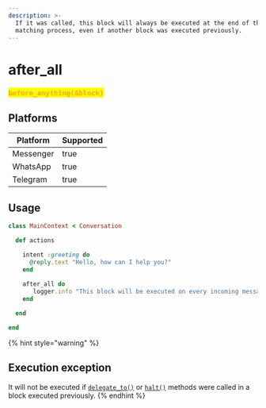 ```yaml
---
description: >-
  If it was called, this block will always be executed at the end of the
  matching process, even if another block was executed previously.
---
```


# after\_all

### <mark style="color:orange;">`before_anything(&block)`</mark>

## **Platforms**

<table><thead><tr><th>Platform</th><th data-type="checkbox">Supported</th></tr></thead><tbody><tr><td>Messenger</td><td>true</td></tr><tr><td>WhatsApp</td><td>true</td></tr><tr><td>Telegram</td><td>true</td></tr></tbody></table>

## Usage

```ruby
class MainContext < Conversation

  def actions

    intent :greeting do 
      @reply.text "Hello, how can I help you?"
    end
    
    after_all do
       logger.info "This block will be executed on every incoming message or event"
    end

  end

end
```

{% hint style="warning" %}
## Execution exception

It will not be executed if [`delegate_to()`](../#delegate\_to-route-string-args-hash) or [`halt()`](./#halt) methods were called in a block executed previously.
{% endhint %}
